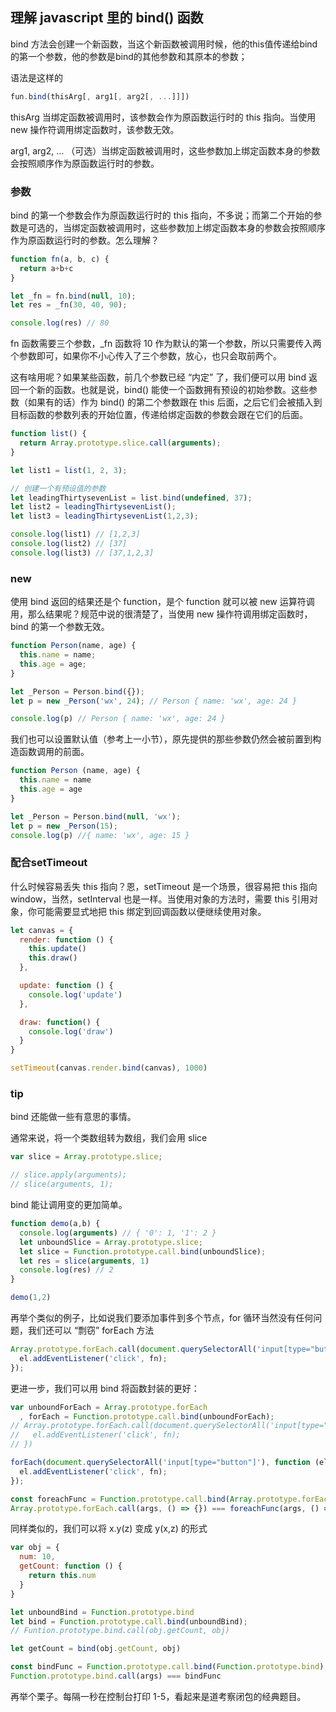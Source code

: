 ## 理解 javascript 里的 bind() 函数

bind 方法会创建一个新函数，当这个新函数被调用时候，他的this值传递给bind的第一个参数，他的参数是bind的其他参数和其原本的参数；

语法是这样的

```js
fun.bind(thisArg[, arg1[, arg2[, ...]]])
```

thisArg 当绑定函数被调用时，该参数会作为原函数运行时的 this 指向。当使用 new 操作符调用绑定函数时，该参数无效。

arg1, arg2, … （可选）当绑定函数被调用时，这些参数加上绑定函数本身的参数会按照顺序作为原函数运行时的参数。

### 参数

bind 的第一个参数会作为原函数运行时的 this 指向，不多说；而第二个开始的参数是可选的，当绑定函数被调用时，这些参数加上绑定函数本身的参数会按照顺序作为原函数运行时的参数。怎么理解？

```js
function fn(a, b, c) {
  return a+b+c
}

let _fn = fn.bind(null, 10);
let res = _fn(30, 40, 90);

console.log(res) // 80
```

fn 函数需要三个参数，_fn 函数将 10 作为默认的第一个参数，所以只需要传入两个参数即可，如果你不小心传入了三个参数，放心，也只会取前两个。

这有啥用呢？如果某些函数，前几个参数已经 “内定” 了，我们便可以用 bind 返回一个新的函数。也就是说，bind() 能使一个函数拥有预设的初始参数。这些参数（如果有的话）作为 bind() 的第二个参数跟在 this 后面，之后它们会被插入到目标函数的参数列表的开始位置，传递给绑定函数的参数会跟在它们的后面。

```js
function list() {
  return Array.prototype.slice.call(arguments);
}

let list1 = list(1, 2, 3);

// 创建一个有预设值的参数
let leadingThirtysevenList = list.bind(undefined, 37);
let list2 = leadingThirtysevenList();
let list3 = leadingThirtysevenList(1,2,3);

console.log(list1) // [1,2,3]
console.log(list2) // [37]
console.log(list3) // [37,1,2,3]
```

### new

使用 bind 返回的结果还是个 function，是个 function 就可以被 new 运算符调用，那么结果呢？规范中说的很清楚了，当使用 new 操作符调用绑定函数时，bind 的第一个参数无效。

```js
function Person(name, age) {
  this.name = name;
  this.age = age;
}

let _Person = Person.bind({});
let p = new _Person('wx', 24); // Person { name: 'wx', age: 24 }

console.log(p) // Person { name: 'wx', age: 24 }
```

我们也可以设置默认值（参考上一小节），原先提供的那些参数仍然会被前置到构造函数调用的前面。

```js
function Person (name, age) {
  this.name = name
  this.age = age
}

let _Person = Person.bind(null, 'wx');
let p = new _Person(15);
console.log(p) //{ name: 'wx', age: 15 }
```

### 配合setTimeout

什么时候容易丢失 this 指向？恩，setTimeout 是一个场景，很容易把 this 指向 window，当然，setInterval 也是一样。当使用对象的方法时，需要 this 引用对象，你可能需要显式地把 this 绑定到回调函数以便继续使用对象。

```js
let canvas = {
  render: function () {
    this.update()
    this.draw()
  },

  update: function () {
    console.log('update')
  },

  draw: function() {
    console.log('draw')
  }
}

setTimeout(canvas.render.bind(canvas), 1000)
```

### tip

bind 还能做一些有意思的事情。

通常来说，将一个类数组转为数组，我们会用 slice

```js
var slice = Array.prototype.slice;

// slice.apply(arguments);
// slice(arguments, 1);
```

bind 能让调用变的更加简单。

```js
function demo(a,b) {
  console.log(arguments) // { '0': 1, '1': 2 }
  let unboundSlice = Array.prototype.slice;
  let slice = Function.prototype.call.bind(unboundSlice);
  let res = slice(arguments, 1)
  console.log(res) // 2
}

demo(1,2)
```

再举个类似的例子，比如说我们要添加事件到多个节点，for 循环当然没有任何问题，我们还可以 “剽窃” forEach 方法

```js
Array.prototype.forEach.call(document.querySelectorAll('input[type="button"]'), function(el){
  el.addEventListener('click', fn);
});
```

更进一步，我们可以用 bind 将函数封装的更好：

```js
var unboundForEach = Array.prototype.forEach
  , forEach = Function.prototype.call.bind(unboundForEach);
// Array.prototype.forEach.call(document.querySelectorAll('input[type="button"]'), function (el) {
//   el.addEventListener('click', fn);
// })

forEach(document.querySelectorAll('input[type="button"]'), function (el) {
  el.addEventListener('click', fn);
});

const foreachFunc = Function.prototype.call.bind(Array.prototype.forEach);
Array.prototype.forEach.call(args, () => {}) === foreachFunc(args, () => {})
```
同样类似的，我们可以将 x.y(z) 变成 y(x,z) 的形式


```js
var obj = {
  num: 10,
  getCount: function () {
    return this.num
  }
}

let unboundBind = Function.prototype.bind
let bind = Function.prototype.call.bind(unboundBind);
// Funtion.prototype.bind.call(obj.getCount, obj)

let getCount = bind(obj.getCount, obj)

const bindFunc = Function.prototype.call.bind(Function.prototype.bind);
Function.prototype.bind.call(args) === bindFunc
```

再举个栗子。每隔一秒在控制台打印 1-5，看起来是道考察闭包的经典题目。

